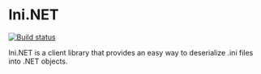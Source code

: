 # Ini.NET
[![Build status](https://ci.appveyor.com/api/projects/status/32r7s2skrgm9ubva?svg=true)](https://ci.appveyor.com/project/innix/ini-dot-net/branch/master)

Ini.NET is a client library that provides an easy way to deserialize .ini files into .NET objects.
